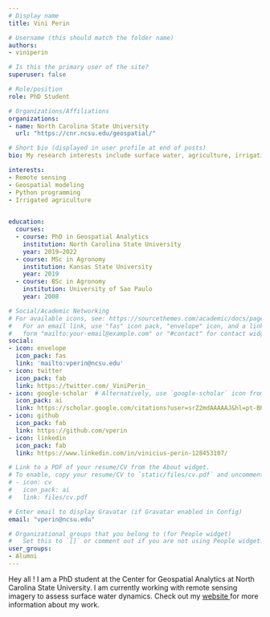 ```yaml
---
# Display name
title: Vini Perin

# Username (this should match the folder name)
authors:
- viniperin

# Is this the primary user of the site?
superuser: false

# Role/position
role: PhD Student

# Organizations/Affiliations
organizations:
- name: North Carolina State University
  url: "https://cnr.ncsu.edu/geospatial/"

# Short bio (displayed in user profile at end of posts)
bio: My research interests include surface water, agriculture, irrigation, remote sensing and hydrological modeling.

interests:
- Remote sensing
- Geospatial modeling
- Python programming
- Irrigated agriculture
  

education:
  courses:
  - course: PhD in Geospatial Analytics 
    institution: North Carolina State University
    year: 2019–2022
  - course: MSc in Agronomy
    institution: Kansas State University
    year: 2019
  - course: BSc in Agronomy
    institution: University of Sao Paulo
    year: 2008

# Social/Academic Networking
# For available icons, see: https://sourcethemes.com/academic/docs/page-builder/#icons
#   For an email link, use "fas" icon pack, "envelope" icon, and a link in the
#   form "mailto:your-email@example.com" or "#contact" for contact widget.
social:
- icon: envelope
  icon_pack: fas
  link: 'mailto:vperin@ncsu.edu'
- icon: twitter
  icon_pack: fab
  link: https://twitter.com/_ViniPerin_
- icon: google-scholar  # Alternatively, use `google-scholar` icon from `ai` icon pack
  icon_pack: ai
  link: https://scholar.google.com/citations?user=srZ2mdAAAAAJ&hl=pt-BR
- icon: github
  icon_pack: fab
  link: https://github.com/vperin
- icon: linkedin
  icon_pack: fab
  link: https://www.linkedin.com/in/vinicius-perin-128453107/

# Link to a PDF of your resume/CV from the About widget.
# To enable, copy your resume/CV to `static/files/cv.pdf` and uncomment the lines below.
# - icon: cv
#   icon_pack: ai
#   link: files/cv.pdf

# Enter email to display Gravatar (if Gravatar enabled in Config)
email: "vperin@ncsu.edu"

# Organizational groups that you belong to (for People widget)
#   Set this to `[]` or comment out if you are not using People widget.
user_groups:
- Alumni
---
```


Hey all ! I am a PhD student at the Center for Geospatial Analytics at North Carolina State University. I am currently working with remote sensing imagery to assess surface water dynamics. Check out my <a href = "https://scholar.google.com/citations?user=srZ2mdAAAAAJ&hl=pt-BR"> website </a> for more information about my work.